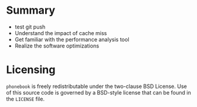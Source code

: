 # Summary
* test git push
* Understand the impact of cache miss
* Get familiar with the performance analysis tool
* Realize the software optimizations

# Licensing
`phonebook` is freely redistributable under the two-clause BSD License.
Use of this source code is governed by a BSD-style license that can be found
in the `LICENSE` file.
